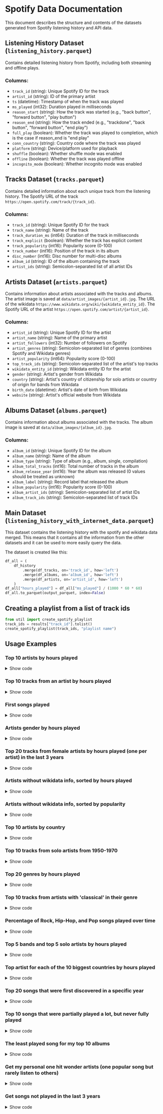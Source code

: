 # Spotify Data Documentation

This document describes the structure and contents of the datasets generated from Spotify listening history and API data.

## Listening History Dataset (`listening_history.parquet`)

Contains detailed listening history from Spotify, including both streaming and offline plays.

### Columns:
- `track_id` (string): Unique Spotify ID for the track
- `artist_id` (string): ID of the primary artist
- `ts` (datetime): Timestamp of when the track was played
- `ms_played` (int32): Duration played in milliseconds
- `reason_start` (string): How the track was started (e.g., "back button", "forward button", "play button")
- `reason_end` (string): How the track ended (e.g., "trackdone", "back button", "forward button", "end play")
- `full_play` (boolean): Whether the track was played to completion, which is the case if reason_end is "end play"
- `conn_country` (string): Country code where the track was played
- `platform` (string): Device/platform used for playback
- `shuffle` (boolean): Whether shuffle mode was enabled
- `offline` (boolean): Whether the track was played offline
- `incognito_mode` (boolean): Whether incognito mode was enabled


## Tracks Dataset (`tracks.parquet`)

Contains detailed information about each unique track from the listening history.
The Spotify URL of the track `https://open.spotify.com/track/{track_id}`.

### Columns:
- `track_id` (string): Unique Spotify ID for the track
- `track_name` (string): Name of the track
- `track_duration_ms` (int64): Duration of the track in milliseconds
- `track_explicit` (boolean): Whether the track has explicit content
- `track_popularity` (int16): Popularity score (0-100)
- `track_number` (int16): Position of the track in its album
- `disc_number` (int16): Disc number for multi-disc albums
- `album_id` (string): ID of the album containing the track
- `artist_ids` (string): Semicolon-separated list of all artist IDs


## Artists Dataset (`artists.parquet`)

Contains information about artists associated with the tracks and albums.
The artist image is saved at `data/artist_images/{artist_id}.jpg`.
The URL of the wikidata `https://www.wikidata.org/wiki/{wikidata_entity_id}`.
The Spotify URL of the artist `https://open.spotify.com/artist/{artist_id}`.

### Columns:
- `artist_id` (string): Unique Spotify ID for the artist
- `artist_name` (string): Name of the primary artist
- `artist_followers` (int32): Number of followers on Spotify
- `artist_genres` (string): Semicolon-separated list of genres (combines Spotify and Wikidata genres)
- `artist_popularity` (int64): Popularity score (0-100)
- `top_track_ids` (string): Semicolon-separated list of the artist's top tracks
- `wikidata_entity_id` (string): Wikidata entity ID for the artist
- `gender` (string): Artist's gender from Wikidata
- `country` (string): Artist's country of citizenship for solo artists or country of origin for bands from Wikidata
- `birth_date` (datetime): Artist's date of birth from Wikidata
- `website` (string): Artist's official website from Wikidata


## Albums Dataset (`albums.parquet`)

Contains information about albums associated with the tracks.
The album image is saved at `data/album_images/{album_id}.jpg`.

### Columns:
- `album_id` (string): Unique Spotify ID for the album
- `album_name` (string): Name of the album
- `album_type` (string): Type of album (e.g., album, single, compilation)
- `album_total_tracks` (int16): Total number of tracks in the album
- `album_release_year` (int16): Year the album was released (0 values should be treated as unknown)
- `album_label` (string): Record label that released the album
- `album_popularity` (int16): Popularity score (0-100)
- `album_artist_ids` (string): Semicolon-separated list of artist IDs
- `album_track_ids` (string): Semicolon-separated list of track IDs


## Main Dataset (`listening_history_with_internet_data.parquet`)

This dataset contains the listening history with the spotify and wikidata data merged.
This means that it contains all the information from the other datasets and it can be used to more easily query the data.

The dataset is created like this:

```python
df_all = (
    df_history
        .merge(df_tracks, on='track_id', how='left')
        .merge(df_albums, on='album_id', how='left')
        .merge(df_artists, on='artist_id', how='left')
    )
df_all["hours_played"] = df_all["ms_played"] / (1000 * 60 * 60)
df_all.to_parquet(output_parquet, index=False)
```

## Creating a playlist from a list of track ids

```python
from util import create_spotify_playlist
track_ids = results["track_id"].tolist()
create_spotify_playlist(track_ids, "playlist name")
```

## Usage Examples

### Top 10 artists by hours played

<details>
<summary>Show code</summary>

```python
results = (
    df
    .groupby('artist_name')
    .agg(
        hours_played=('hours_played', lambda x: x.sum().round(2)),
        full_play_count=('full_play', 'sum'),
        skip_count=('full_play', lambda x: (~x).sum()),
    )
    .reset_index()
    .sort_values('hours_played', ascending=False)
    .head(10)
)
results
```
</details>

### Top 10 tracks from an artist by hours played

<details>
<summary>Show code</summary>

```python
artist_name = "Frank Ocean"
results = (
    df[df['artist_name'] == artist_name]
    .groupby('track_id')
    .agg(
        track_name=('track_name', 'first'),
        album_name=('album_name', 'first'),
        hours_played=('hours_played', lambda x: x.sum().round(2)),
        full_play_count=('full_play', 'sum'),
        skip_count=('full_play', lambda x: (~x).sum()),
    )
    .reset_index()
    .drop(columns=['track_id'])
    .sort_values('hours_played', ascending=False)
    .head(10)
)
results
```
</details>

### First songs played

<details>
<summary>Show code</summary>

```python
results = (
    df
    .sort_values('ts', ascending=True)
    .head(5)[["ts", "track_name", "artist_name", "reason_start", "ms_played", "track_duration_ms", "reason_end", "platform", "conn_country", "website", "track_id"]]
    .drop(columns=["track_id"])
)
results
```
</details>  

### Artists gender by hours played

<details>
<summary>Show code</summary>

```python
results = (
    df
    .groupby('gender', dropna=False)
    .agg({
        'hours_played': lambda x: x.sum().round(2),
        'full_play': 'sum',
    })
    .reset_index()
    .sort_values('full_play', ascending=False)
)
results
```
</details>

### Top 20 tracks from female artists by hours played (one per artist) in the last 3 years

<details>
<summary>Show code</summary>

```python
three_years_ago = datetime.now() - timedelta(days=3*365)
results = (
    df[(df['gender'] == "female") & (df['ts'] >= three_years_ago)]
    .groupby('track_id')
    .agg({
        'track_name': 'first',
        'artist_name': 'first',
        'album_name': 'first',
        'album_release_year': 'first',
        'country': 'first',
        'gender': 'first',
        'hours_played': lambda x: x.sum().round(2),
        'full_play': 'sum',
    })
    .reset_index()
    .sort_values('hours_played', ascending=False)
    # Group by artist_name and take the top track for each
    .groupby('artist_name')
    .first()
    .reset_index()
    .reindex(columns=['artist_name', 'track_name', 'album_name', 'album_release_year', 'country', 'gender', 'hours_played', 'full_play', 'track_id'])
    .sort_values('hours_played', ascending=False)
    .head(20)
)
results
```

It is also possible to create a playlist with all the tracks using the `create_spotify_playlist` function in `util.py` and the `track_ids` column.

```python
from util import create_spotify_playlist
track_ids = results["track_id"].tolist()
create_spotify_playlist(track_ids, "my top tracks from female artists in the last 3 years")
```
</details>

### Artists without wikidata info, sorted by hours played

<details>
<summary>Show code</summary>

```python
results = (
    df[~df["wikidata_entity_id"].notna()]
    .groupby("artist_id")
    .agg({
        "artist_name": "first",
        "hours_played": "sum",
        "artist_popularity": "first",
        "wikidata_entity_id": "first",
    })
    .reset_index()
    .sort_values("hours_played", ascending=False)
)
results[0:10]
```
</details>

### Artists without wikidata info, sorted by popularity

<details>
<summary>Show code</summary>

```python
results = (
    df[~df["wikidata_entity_id"].notna()]
    .groupby("artist_id")
    .agg({
        "artist_name": "first",
        "artist_popularity": "first",
        "wikidata_entity_id": "first",
    })
    .reset_index()
    .sort_values("artist_popularity", ascending=False)
)
results[0:10]
```
</details>

### Top 10 artists by country

<details>
<summary>Show code</summary>

```python
results = (
    df
    .groupby('country')
    .agg({
        'hours_played': lambda x: x.sum().round(2),
        'full_play': 'sum',
    })
    .reset_index()
    .sort_values('full_play', ascending=False)
    .head(10)
)
results
```
</details>


### Top 10 tracks from solo artists from 1950-1970

<details>
<summary>Show code</summary>

```python
results = (
    df[(df['is_band'] == False) & (df['album_release_year'] >= 1950) & (df['album_release_year'] <= 1970)]
    .groupby('track_id')
    .agg({
        'track_name': 'first',
        'artist_name': 'first',
        'album_name': 'first',
        'album_release_year': 'first',
        'country': 'first',
        'hours_played': lambda x: x.sum().round(2),
        'full_play': 'sum',
    })
    .reset_index()
    .drop(columns=['track_id'])
    .sort_values('hours_played', ascending=False)
    .head(10)
)
results
```
</details>


### Top 20 genres by hours played

<details>
<summary>Show code</summary>

```python
results = (
    df[df['artist_genres'].notna()]
    .assign(genres=lambda x: x['artist_genres'].str.split(';'))
    .explode('genres')
    .groupby('genres')
    .agg(
        hours_played=('hours_played', lambda x: int(x.sum().round(0))),
    )
    .sort_values('hours_played', ascending=False)
    .reset_index()
    .head(20)
)
results
```
</details>


### Top 10 tracks from artists with 'classical' in their genre

<details>
<summary>Show code</summary>

```python
results = (
    df[df['artist_genres'].str.contains('classical', case=False, na=False)]
    .groupby('track_id')
    .agg({
        'track_name': 'first',
        'artist_name': 'first',
        'hours_played': lambda x: x.sum().round(2),
        'full_play': 'sum',
    })
    .reset_index()
    .drop(columns=['track_id'])
    .sort_values('full_play', ascending=False)
    .head(10)
)
results
```
</details>

### Percentage of Rock, Hip-Hop, and Pop songs played over time

<details>
<summary>Show code</summary>

```python
genre_by_year = (
    df[df["full_play"]]
    .assign(
        year=lambda x: x['ts'].dt.year,
        is_rock=lambda x: x['artist_genres'].str.contains('rock', case=False),
        is_hiphop=lambda x: x['artist_genres'].str.contains('hip.?hop', case=False, regex=True),
        is_pop=lambda x: x['artist_genres'].str.contains('pop', case=False)
    )
    .groupby('year')
    .agg(
        rock_full_play=('is_rock', 'sum'),
        hiphop_full_play=('is_hiphop', 'sum'),
        pop_full_play=('is_pop', 'sum'),
        total_full_play=('full_play', 'sum')
    )
    .assign(
        rock_percent=lambda x: (x['rock_full_play'] / x['total_full_play'] * 100).round(2),
        hiphop_percent=lambda x: (x['hiphop_full_play'] / x['total_full_play'] * 100).round(2),
        pop_percent=lambda x: (x['pop_full_play'] / x['total_full_play'] * 100).round(2)
    )
)

# Create the plot
plt.figure(figsize=(12, 6))
genre_by_year[['rock_percent', 'hiphop_percent', 'pop_percent']].plot(kind='line', marker='o')
plt.title('Percentage of Rock, Hip-Hop, and Pop Songs Played Over Time')
plt.xlabel('Year')
plt.ylabel('Percentage of Songs Played')
plt.legend(['Rock', 'Hip-Hop', 'Pop'], title='Genre')
plt.grid(True, linestyle='--', alpha=0.7)
plt.tight_layout()
plt.show()
```
</details>


### Top 5 bands and top 5 solo artists by hours played

<details>
<summary>Show code</summary>

```python
results = pd.concat([
    # Top 5 solo artists
    df[df['is_band'] == False]
    .groupby('artist_name')
    .agg(
        hours_played=('hours_played', lambda x: x.sum().round(2)),
        full_play_count=('full_play', 'sum'),
        is_band=('is_band', 'first')
    )
    .reset_index()
    .sort_values('hours_played', ascending=False)
    .head(5),

    # Top 5 bands
    df[df['is_band'] == True]
    .groupby('artist_name')
    .agg(
        hours_played=('hours_played', lambda x: x.sum().round(2)),
        full_play_count=('full_play', 'sum'),
        is_band=('is_band', 'first')
    )
    .reset_index()
    .sort_values('hours_played', ascending=False)
    .head(5)
])
results
```
</details>

### Top artist for each of the 10 biggest countries by hours played

<details>
<summary>Show code</summary>

```python
results = (
    df
    # First get the top 10 countries by total hours
    .groupby('country')
    .agg(total_hours=('hours_played', lambda x: int(x.sum().round(0))))
    .nlargest(10, 'total_hours')
    .reset_index()
    .merge(
        # Get the top artist for each country
        df.groupby(['country', 'artist_name'])
        .agg(
            hours_played_artist=('hours_played', lambda x: int(x.sum().round(0))),
            full_play_count_artist=('full_play', 'sum')
        )
        .reset_index()
        .sort_values('hours_played_artist', ascending=False)
        .groupby('country')
        .first()
        .reset_index(),
        on='country'
    )
    .sort_values('total_hours', ascending=False)
)
results
```
</details>


### Top 20 songs that were first discovered in a specific year

<details>
<summary>Show code</summary>

```python
year = 2020
results = (
    # First get the first play date for each track across all time
    df.groupby('track_id')['ts']
    .min()
    .reset_index()
    .rename(columns={'ts': 'first_play'})
    # Then merge back with original data and filter for {year} discoveries
    .merge(df, on='track_id')
    .query(f'first_play.dt.year == {year}')
    .groupby('track_id')
    .agg({
        'track_name': 'first',
        'artist_name': 'first',
        'album_name': 'first',
        'album_release_year': 'first',
        'full_play': 'sum',
        'hours_played': lambda x: x.sum().round(2),
        'first_play': 'first'
    })
    .reset_index()
    .sort_values('full_play', ascending=False)
    .head(20)
    .drop(columns=['track_id'])
)
results
```
</details>


### Top 10 songs that were partially played a lot, but never fully played

<details>
<summary>Show code</summary>

```python
results = (
    df
    .groupby('track_id')
    .agg({
        'track_name': 'first',
        'artist_name': 'first',
        'album_name': 'first',
        'full_play': 'max',  # If max is False, means never fully played
        'hours_played': lambda x: x.sum().round(2),
        'ms_played': 'count'  # Number of attempts
    })
    .reset_index()
    .query('full_play == False')  # Only get tracks never finished
    .drop(columns=['track_id', 'full_play'])
    .rename(columns={'ms_played': 'partial_play_count'})
    .sort_values(['partial_play_count', 'hours_played'], ascending=[False, False])  # Sort by most attempts
    .head(10)
)
results
```
</details>


### The least played song for my top 10 albums

<details>
<summary>Show code</summary>

```python
results = (
    # First just get top 10 albums by total hours
    df.groupby(['artist_name', 'album_name'])
    .agg(
        total_album_hours=('hours_played', lambda x: x.sum().round(1)),
    )
    .nlargest(10, 'total_album_hours')
    .reset_index()
    # Now merge with track-level stats for just these albums
    .merge(
        df.groupby(['artist_name', 'album_name', 'track_name'])
        .agg({
            'hours_played': lambda x: x.sum().round(1),
            'full_play': 'sum'
        })
        .reset_index(),
        on=['artist_name', 'album_name']
    )
    # Calculate average full plays per album
    .assign(
        avg_full_play=lambda x: x.groupby(['artist_name', 'album_name'])['full_play'].transform('mean').round(1)
    )
    # Get the least played song for each album
    .sort_values('full_play')
    .groupby(['artist_name', 'album_name'])
    .first()
    .sort_values('total_album_hours', ascending=False)
    .reset_index()
)
results
```
</details>


### Get my personal one hit wonder artists (one popular song but rarely listen to others)

<details>
<summary>Show code</summary>

```python
results = (
    # First get play counts for each track by artist
    df.groupby(['artist_name', 'track_name'])
    .agg({
        'full_play': 'sum',
        'hours_played': lambda x: x.sum().round(2)
    })
    .reset_index()
    # Get stats about each artist's tracks
    .groupby('artist_name')
    .agg(
        track_name=('track_name', 'first'),
        full_play_max=('full_play', 'max'),
        full_play_sum=('full_play', 'sum'),
        hours_played=('hours_played', 'sum')
    )
    .reset_index()
    # Calculate plays for other tracks and filter
    .assign(
        top_track=lambda x: x['track_name'],
        top_track_plays=lambda x: x['full_play_max'],
        total_plays=lambda x: x['full_play_sum'],
        other_tracks_plays=lambda x: x['full_play_sum'] - x['full_play_max']
    )
)

# Filter and sort the results
results = (
    results[
        (results['top_track_plays'] > 20) & 
        (results['other_tracks_plays'] < 10)
    ]
    [['artist_name', 'top_track', 'top_track_plays', 'hours_played', 'other_tracks_plays']]
    .sort_values('top_track_plays', ascending=False)
    .head(10)
)
results
```
</details>


### Get songs not played in the last 3 years

<details>
<summary>Show code</summary>

```python
three_years_ago = datetime.now() - timedelta(days=3*365)
results = (
    df
    .groupby('track_id')
    .agg({
        'track_name': 'first',
        'artist_name': 'first',
        'album_name': 'first',
        'ts': 'max',  # Get the most recent play
        'full_play': 'sum',
        'hours_played': lambda x: x.sum().round(2)
    })
    .reset_index()
    # Filter for songs not played in last 3 years
    .loc[lambda x: x['ts'] < three_years_ago]
    .drop(columns=['track_id'])
    .rename(columns={'ts': 'last_play'})
    .sort_values('full_play', ascending=False)
    .head(10)
)
results
```
</details>
